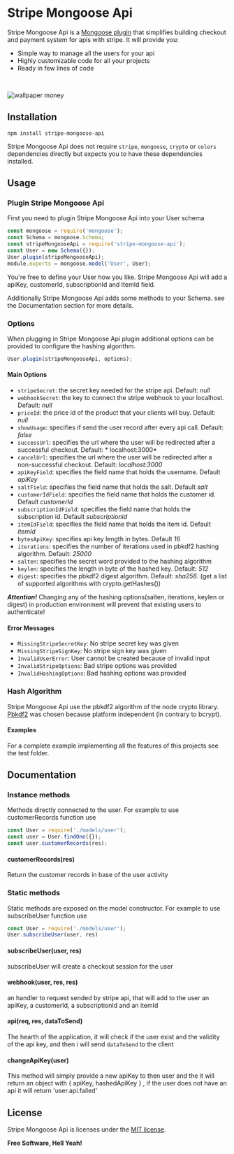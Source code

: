 # Stripe Mongoose Api

Stripe Mongoose Api is a [Mongoose plugin](https://github.com/Automattic/mongoose) that simplifies building checkout and payment system for apis with stripe.
It will provide you:
- Simple way to manage all the users for your api
- Highly customizable code for all your projects
- Ready in few lines of code
<br/>

![wallpaper money](https://user-images.githubusercontent.com/94981444/157924374-ad4e08de-af6c-4adf-8f1e-a12b197706b9.png)

## Installation
```
npm install stripe-mongoose-api
```
Stripe Mongoose Api does not require `stripe`, `mongoose`, `crypto` or `colors` dependencies directly but expects you to have these dependencies installed.

## Usage
### Plugin Stripe Mongoose Api
First you need to plugin Stripe Mongoose Api into your User schema
```javascript
const mongoose = require('mongoose');
const Schema = mongoose.Schema;
const stripeMongooseApi = require('stripe-mongoose-api');
const User = new Schema({});
User.plugin(stripeMongooseApi);
module.exports = mongoose.model('User', User);
```
You're free to define your User how you like. Stripe Mongoose Api will add a apiKey, customerId, subscriptionId and ItemId field.

Additionally Stripe Mongoose Api adds some methods to your Schema. see the Documentation section for more details.


### Options
When plugging in Stripe Mongoose Api plugin additional options can be provided to configure the hashing algorithm.
```javascript
User.plugin(stripeMongooseApi, options);
```

#### Main Options
* `stripeSecret`: the secret key needed for the stripe api. Default: *null*
* `webhookSecret`: the key to connect the stripe webhook to your localhost. Default: *null*
* `priceId`: the price id of the product that your clients will buy. Default: *null*
* `showUsage`: specifies if send the user record after every api call. Default: *false*
* `successUrl`: specifies the url where the user will be redirected after a successful checkout. Default: * localhost:3000*
* `cancelUrl`: specifies the url where the user will be redirected after a non-successful checkout. Default: *localhost:3000*
* `apiKeyField`: specifies the field name that holds the username. Default *apiKey*
* `saltField`: specifies the field name that holds the salt. Default *salt*
* `customerIdField`: specifies the field name that holds the customer id. Default *customerId*
* `subscriptionIdField`: specifies the field name that holds the subscription id. Default *subscriptionid*
* `itemIdField`: specifies the field name that holds the item id. Default *itemId*
* `bytesApiKey`: specifies api key length in bytes. Default *16*
* `iterations`: specifies the number of iterations used in pbkdf2 hashing algorithm. Default: *25000*
* `salten`: specifies the secret word provided to the hashing algorithm
* `keylen`: specifies the length in byte of the hashed key. Default: *512*
* `digest`: specifies the pbkdf2 digest algorithm. Default: *sha256*. (get a list of supported algorithms with crypto.getHashes())

***Attention!*** Changing any of the hashing options(salten, iterations, keylen or digest) in production environment will prevent that existing users to authenticate!

#### Error Messages
* `MissingStripeSecretKey`: No stripe secret key was given
* `MissingStripeSignKey`: No stripe sign key was given
* `InvalidUserError`: User cannot be created because of invalid input
* `InvalidStripeOptions`:  Bad stripe options was provided
* `InvalidHashingOptions`: Bad hashing options was provided

### Hash Algorithm

Stripe Mongoose Api use the pbkdf2 algorithm of the node crypto library.  [Pbkdf2](http://en.wikipedia.org/wiki/PBKDF2)  was chosen because platform independent (in contrary to bcrypt). 

#### Examples
For a complete example implementing all the features of this projects see the test folder.

## Documentation

### Instance methods
Methods directly connected to the user.
For example to use customerRecords function use
```javascript
const User = require('./models/user');
const user = User.findOne({});
const user.customerRecords(res);
```
#### customerRecords(res)
Return the customer records in base of the user activity

### Static methods
Static methods are exposed on the model constructor. For example to use subscribeUser function use
```javascript
const User = require('./models/user');
User.subscribeUser(user, res)
```
#### subscribeUser(user, res)
subscribeUser will create a checkout session for the user

#### webhook(user, res, res)
an handler to request sended by stripe api, that will add to the user an apiKey, a customerId, a subscriptionId and an itemId

#### api(req, res, dataToSend)
The hearth of the application, it will check if the user exist and the validity of the api key, and then i will send `dataToSend` to the client

#### changeApiKey(user)
This method will simply provide a new apiKey to then user and the it will return an object with { apiKey, hashedApiKey } , if the user does not have an api it will return 'user.api.failed'

## License

Stripe Mongoose Api is licenses under the [MIT license](https://opensource.org/licenses/MIT).

**Free Software, Hell Yeah!**
